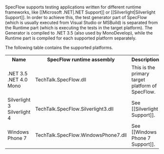 SpecFlow supports testing applications written for different runtime frameworks, like [[Microsoft .NET|.NET Support]] or [[Silverlight|Silverlight Support]]. In order to achieve this, the test generator part of SpecFlow (which is usually executed from Visual Studio or MSBuild) is separated from the Runtime part (which is executing the tests in the target platform). The Generator is compiled to .NET 3.5 (also used by MonoDevelop), while the Runtime part is compiled for each supported platform separately. 

The following table contains the supported platforms.

<table>
    <tr>
        <th>Name</th>
        <th>SpecFlow runtime assembly</th>
        <th>Description</th>
    </tr>
    <tr>
        <td>.NET 3.5<br/>.NET 4.0<br/>Mono</td>
        <td>TechTalk.SpecFlow.dll</td>
        <td>This is the primary target platform of SpecFlow.</td>
    </tr>
    <tr>
        <td>Silverlight 3<br/>Silverlight 4</td>
        <td>TechTalk.SpecFlow.Silverlight3.dll</td>
        <td>See [[Silverlight Support]].</td>
    </tr>
    <tr>
        <td>Windows Phone 7</td>
        <td>TechTalk.SpecFlow.WindowsPhone7.dll</td>
        <td>See [[Windows Phone 7 Support]].</td>
    </tr>
</table>

